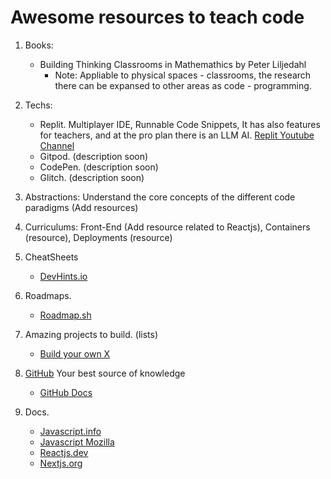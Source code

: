 # Awesome resources to teach code

1. Books: 
    - Building Thinking Classrooms in Mathemathics by Peter Liljedahl
        - Note: Appliable to physical spaces - classrooms, the research there can be expansed to other areas as code - programming.

2. Techs: 
    - Replit. Multiplayer IDE, Runnable Code Snippets, It has also features for teachers, and at the pro plan there is an LLM AI. [Replit Youtube Channel](https://www.youtube.com/@replit)
    - Gitpod. (description soon)
    - CodePen. (description soon)
    - Glitch. (description soon)

5. Abstractions: Understand the core concepts of the different code paradigms (Add resources)

6. Curriculums: Front-End (Add resource related to Reactjs), Containers (resource), Deployments (resource)

7. CheatSheets
    - [DevHints.io](https://devhints.io/)

8. Roadmaps. 
    - [Roadmap.sh](https://roadmap.sh/)

9. Amazing projects to build. (lists)
    - [Build your own X](https://github.com/codecrafters-io/build-your-own-x)

10. [GitHub](https://github.com/) Your best source of knowledge
    - [GitHub Docs](https://docs.github.com/en)

11. Docs.
    - [Javascript.info](https://javascript.info/)
    - [Javascript Mozilla](https://developer.mozilla.org/es/docs/Web/JavaScript)
    - [Reactjs.dev](https://react.dev/reference/react)
    - [Nextjs.org](https://nextjs.org/docs)
